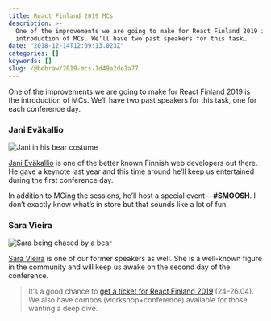 ```yaml
---
title: React Finland 2019 MCs
description: >-
  One of the improvements we are going to make for React Finland 2019 is the
  introduction of MCs. We’ll have two past speakers for this task…
date: "2018-12-14T12:09:13.023Z"
categories: []
keywords: []
slug: /@bebraw/2019-mcs-1d49a2de1a77
---
```


One of the improvements we are going to make for [React Finland 2019](https://react-finland.fi/) is the introduction of MCs. We’ll have two past speakers for this task, one for each conference day.

### Jani Eväkallio

![Jani in his bear costume](img/1__CV4____75EuwGzJXQ4KCojKw.jpeg)

[Jani Eväkallio](https://twitter.com/jevakallio) is one of the better known Finnish web developers out there. He gave a keynote last year and this time around he’ll keep us entertained during the first conference day.

In addition to MCing the sessions, he’ll host a special event — **#SMOOSH**. I don’t exactly know what’s in store but that sounds like a lot of fun.

### Sara Vieira

![Sara being chased by a bear](img/1__Lq3QbVERIjJPPvIkb__DJpQ.jpeg)

[Sara Vieira](https://twitter.com/NikkitaFTW) is one of our former speakers as well. She is a well-known figure in the community and will keep us awake on the second day of the conference.

> It’s a good chance to [get a ticket for React Finland 2019](https://react-finland.fi/#tickets) (24–26.04). We also have combos (workshop+conference) available for those wanting a deep dive.
